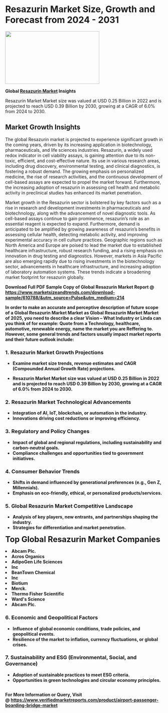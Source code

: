 <H1>Resazurin Market Size, Growth and Forecast from 2024 - 2031</H1><img class="aligncenter size-medium wp-image-584254" src="https://thirdeyenews.in/wp-content/uploads/2024/09/Global-Market-Research-300x168.jpeg" alt="" width="300" height="168" /><p><strong>Global&nbsp;<a href="https://www.marketsizeandtrends.com/download-sample/610788/&amp;utm_source=Pulse&amp;utm_medium=214">Resazurin Market</a> Insights</strong></p><p>Resazurin Market Market size was valued at USD 0.25 Billion in 2022 and is projected to reach USD 0.39 Billion by 2030, growing at a CAGR of 6.0% from 2024 to 2030.</p><p><h2>Market Growth Insights</h2> <p>The global Resazurin market is projected to experience significant growth in the coming years, driven by its increasing application in biotechnology, pharmaceuticals, and life sciences industries. Resazurin, a widely used redox indicator in cell viability assays, is gaining attention due to its non-toxic, efficient, and cost-effective nature. Its use in various research areas, including drug discovery, environmental testing, and clinical diagnostics, is fostering a robust demand. The growing emphasis on personalized medicine, the rise of research activities, and the continuous development of cell-based assays are expected to propel the market forward. Furthermore, the increasing adoption of resazurin in assessing cell health and metabolic activity in preclinical studies has enhanced its market penetration.</p> <p><strong></strong></p> <p>Market growth in the Resazurin sector is bolstered by key factors such as a rise in research and development investments in pharmaceuticals and biotechnology, along with the advancement of novel diagnostic tools. As cell-based assays continue to gain prominence, resazurin’s role as an essential reagent is expected to expand. Furthermore, demand is anticipated to be amplified by growing awareness of resazurin’s benefits in assessing cellular health, detecting metabolic activity, and improving experimental accuracy in cell culture practices. Geographic regions such as North America and Europe are poised to lead the market due to established healthcare infrastructure, robust research funding, and a rising emphasis on innovation in drug testing and diagnostics. However, markets in Asia Pacific are also emerging rapidly due to rising investments in the biotechnology sector, advancements in healthcare infrastructure, and increasing adoption of laboratory automation systems. These trends indicate a broadening market footprint for resazurin globally.</p> <p><strong></p><p><span class=""><strong>Download Full PDF Sample Copy of Global Resazurin Market Report</strong> @ <a href="https://www.marketsizeandtrends.com/download-sample/610788/&amp;utm_source=Pulse&amp;utm_medium=214" target="_blank">https://www.marketsizeandtrends.com/download-sample/610788/&amp;utm_source=Pulse&amp;utm_medium=214</a></span></p><p>In order to make an accurate and perceptive description of future scope of a Global&nbsp;Resazurin Market Market as Global&nbsp;Resazurin Market Market of 2025, you need to describe a clear Vision &ndash; What Industry or Linda can you think of for example: Quote from a Technology, healthcare, automotive, renewable energy, name the market you are Reffering to. However, some general trends and factors usually impact market reports and their future outlook include:</p><h3>1.&nbsp;<strong>Resazurin Market Growth Projections</strong></h3><ul><li>Examine market size trends, revenue estimates and CAGR (Compounded Annual Growth Rate) projections.</li><li><p>Resazurin Market Market size was valued at USD 0.25 Billion in 2022 and is projected to reach USD 0.39 Billion by 2030, growing at a CAGR of 6.0% from 2024 to 2030.</p></li></ul><h3>2.&nbsp;<strong>Resazurin Market Technological Advancements</strong></h3><ul><li>Integration of AI, IoT, blockchain, or automation in the industry.</li><li>Innovations driving cost reductions or improving efficiency.</li></ul><h3>3.&nbsp;<strong>Regulatory and Policy Changes</strong></h3><ul><li>Impact of global and regional regulations, including sustainability and carbon-neutral goals.</li><li>Compliance challenges and opportunities tied to government initiatives.</li></ul><h3>4.&nbsp;<strong>Consumer Behavior Trends</strong></h3><ul><li>Shifts in demand influenced by generational preferences (e.g., Gen Z, Millennials).</li><li>Emphasis on eco-friendly, ethical, or personalized products/services.</li></ul><h3>5.&nbsp;<strong>Global Resazurin Market Competitive Landscape</strong></h3><ul><li>Analysis of key players, new entrants, and partnerships shaping the industry.</li><li>Strategies for differentiation and market penetration.</li></ul><p data-pm-slice="1 1 []"><span style="color: inherit; font-family: inherit; font-size: 25px;">Top Global Resazurin Market Companies</span></p><div class="" data-test-id=""><p><li>Abcam Plc.</li><li> Acros Organics</li><li> AdipoGen Life Sciences</li><li> Inc</li><li> BeanTown Chemical</li><li> Inc</li><li> Biotium</li><li> Merck.</li><li> Thermo Fisher Scientific</li><li> Ward's Science</li><li> Abcam Plc.</li></p></div><h3>6.&nbsp;<strong>Economic and Geopolitical Factors</strong></h3><ul><li>Influence of global economic conditions, trade policies, and geopolitical events.</li><li>Resilience of the market to inflation, currency fluctuations, or global crises.</li></ul><h3>7.&nbsp;<strong>Sustainability and ESG (Environmental, Social, and Governance)</strong></h3><ul><li>Adoption of sustainable practices to meet ESG criteria.</li><li>Opportunities in green technologies and circular economy principles.</li></ul><h2><strong style="font-size: 14px;">For More Information or Query, Visit @&nbsp;</strong><a style="background-color: #ffffff; font-size: 14px;" href="https://www.marketsizeandtrends.com/report/resazurin-market/" target="_blank">https://www.verifiedmarketreports.com/product/airport-passenger-boarding-bridge-market</a></h2>
